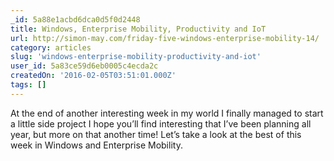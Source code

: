 ```yaml
---
_id: 5a88e1acbd6dca0d5f0d2448
title: Windows, Enterprise Mobility, Productivity and IoT
url: http://simon-may.com/friday-five-windows-enterprise-mobility-14/
category: articles
slug: 'windows-enterprise-mobility-productivity-and-iot'
user_id: 5a83ce59d6eb0005c4ecda2c
createdOn: '2016-02-05T03:51:01.000Z'
tags: []
---
```


At the end of another interesting week in my world I finally managed to start a little side project I hope you’ll find interesting that I’ve been planning all year, but more on that another time! Let’s take a look at the best of this week in Windows and Enterprise Mobility.
